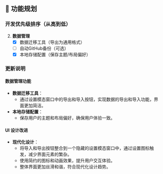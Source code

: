 ## 🚀 功能规划
### 开发优先级排序（从高到低）

2. **数据管理**
   - [x] 数据迁移工具（导出为通用格式）
   - [ ] 自动GitHub备份（可选）
   - [x] 本地存储配置（保存主题/布局偏好）

### 更新说明

#### 数据管理功能
- **数据迁移工具**：
  - 通过设置模态窗口中的导出和导入按钮，实现数据的导出和导入功能，界面更加简洁。
- **本地存储配置**：
  - 保存用户的主题和布局偏好，确保用户体验一致。

#### UI 设计改进
- **现代化设计**：
  - 将导入和导出按钮整合到一个隐藏的设置模态窗口中，通过设置图标触发，减少界面元素的繁杂。
  - 使用简约的图标和动画效果，提升用户交互体验。
  - 整体界面更加丝滑和谐，符合现代化设计趋势。 